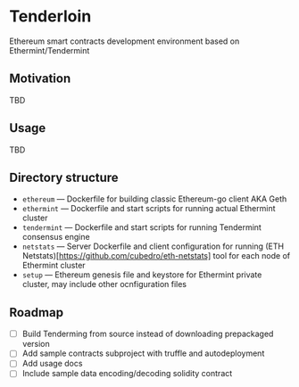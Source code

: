 # Tenderloin
Ethereum smart contracts development environment based on Ethermint/Tendermint

## Motivation

TBD


## Usage

TBD

## Directory structure

* `ethereum` — Dockerfile for building classic Ethereum-go client AKA Geth
* `ethermint` — Dockerfile and start scripts for running actual Ethermint cluster
* `tendermint` — Dockerfile and start scripts for running Tendermint consensus engine
* `netstats` — Server Dockerfile and client configuration for running (ETH Netstats)[https://github.com/cubedro/eth-netstats] tool for each node of Ethermint cluster
* `setup` — Ethereum genesis file and keystore for Ethermint private cluster, may include other ocnfiguration files

## Roadmap

- [ ] Build Tenderming from source instead of downloading prepackaged version
- [ ] Add sample contracts subproject with truffle and autodeployment
- [ ] Add usage docs
- [ ] Include sample data encoding/decoding solidity contract
